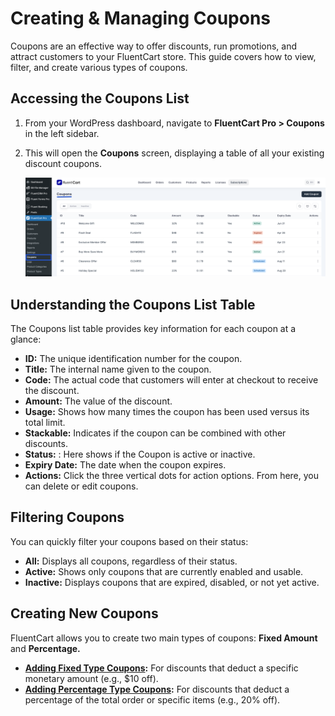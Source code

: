 # Creating & Managing Coupons

Coupons are an effective way to offer discounts, run promotions, and attract customers to your FluentCart store. This guide covers how to view, filter, and create various types of coupons.

## Accessing the Coupons List

1.  From your WordPress dashboard, navigate to **FluentCart Pro > Coupons** in the left sidebar.
2.  This will open the **Coupons** screen, displaying a table of all your existing discount coupons.

    ![Screenshot of Coupons List Page](/guide/public/images/marketing-sales-tools/coupons-list.png)

## Understanding the Coupons List Table

The Coupons list table provides key information for each coupon at a glance:

* **ID:** The unique identification number for the coupon.
* **Title:** The internal name given to the coupon.
* **Code:** The actual code that customers will enter at checkout to receive the discount.
* **Amount:** The value of the discount.
* **Usage:** Shows how many times the coupon has been used versus its total limit.
* **Stackable:** Indicates if the coupon can be combined with other discounts.
* **Status:** : Here shows if the Coupon is active or inactive.
* **Expiry Date:** The date when the coupon expires.
* **Actions:** Click the three vertical dots for action options. From here, you can delete or edit coupons.

## Filtering Coupons

You can quickly filter your coupons based on their status:

* **All:** Displays all coupons, regardless of their status.
* **Active:** Shows only coupons that are currently enabled and usable.
* **Inactive:** Displays coupons that are expired, disabled, or not yet active.

## Creating New Coupons

FluentCart allows you to create two main types of coupons: **Fixed Amount** and **Percentage.**

* **[Adding Fixed Type Coupons](./add-fixed-coupon/):** For discounts that deduct a specific monetary amount (e.g., $10 off).
* **[Adding Percentage Type Coupons](./add-percentage-coupon/):** For discounts that deduct a percentage of the total order or specific items (e.g., 20% off). 
